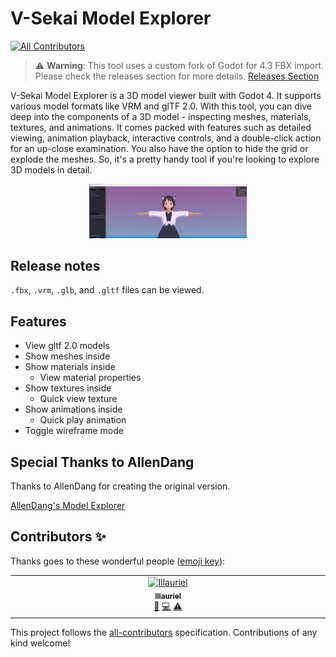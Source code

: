 # V-Sekai Model Explorer
<!-- ALL-CONTRIBUTORS-BADGE:START - Do not remove or modify this section -->
[![All Contributors](https://img.shields.io/badge/all_contributors-1-orange.svg?style=flat-square)](#contributors-)
<!-- ALL-CONTRIBUTORS-BADGE:END -->

> :warning: **Warning**: This tool uses a custom fork of Godot for 4.3 FBX import. Please check the releases section for more details. [Releases Section](https://github.com/V-Sekai/TOOL_model_explorer/releases)

V-Sekai Model Explorer is a 3D model viewer built with Godot 4. It supports various model formats like VRM and glTF 2.0. With this tool, you can dive deep into the components of a 3D model - inspecting meshes, materials, textures, and animations. It comes packed with features such as detailed viewing, animation playback, interactive controls, and a double-click action for an up-close examination. You also have the option to hide the grid or explode the meshes. So, it's a pretty handy tool if you're looking to explore 3D models in detail.

<div style="width: 50%; margin: auto; overflow: hidden;">
    <img src=".github/Screenshot 2023-09-21 105018.png" alt="Model Explorer Image">
</div>

## Release notes

`.fbx`, `.vrm`, `.glb`, and `.gltf` files can be viewed.

## Features

- View gltf 2.0 models
- Show meshes inside
- Show materials inside
  - View material properties
- Show textures inside
  - Quick view texture
- Show animations inside
  - Quick play animation
- Toggle wireframe mode

## Special Thanks to AllenDang

Thanks to AllenDang for creating the original version.

[AllenDang's Model Explorer](https://github.com/AllenDang/model_explorer_godot4)
## Contributors ✨

Thanks goes to these wonderful people ([emoji key](https://allcontributors.org/docs/en/emoji-key)):

<!-- ALL-CONTRIBUTORS-LIST:START - Do not remove or modify this section -->
<!-- prettier-ignore-start -->
<!-- markdownlint-disable -->
<table>
  <tbody>
    <tr>
      <td align="center" valign="top" width="14.28%"><a href="https://github.com/Illauriel"><img src="https://avatars.githubusercontent.com/u/10573379?v=4?s=100" width="100px;" alt="Illauriel"/><br /><sub><b>Illauriel</b></sub></a><br /><a href="#ideas-Illauriel" title="Ideas, Planning, & Feedback">🤔</a> <a href="https://github.com/V-Sekai/TOOL_model_explorer/commits?author=Illauriel" title="Code">💻</a> <a href="https://github.com/V-Sekai/TOOL_model_explorer/commits?author=Illauriel" title="Tests">⚠️</a></td>
    </tr>
  </tbody>
</table>

<!-- markdownlint-restore -->
<!-- prettier-ignore-end -->

<!-- ALL-CONTRIBUTORS-LIST:END -->

This project follows the [all-contributors](https://github.com/all-contributors/all-contributors) specification. Contributions of any kind welcome!